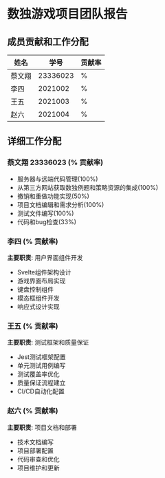 # 数独游戏项目团队报告

## 成员贡献和工作分配

| 姓名 | 学号 | 贡献率 |
|------|------|--------|
| 蔡文翔 | 23336023 | % |
| 李四 | 2021002 | % |
| 王五 | 2021003 | % |
| 赵六 | 2021004 | % |

## 详细工作分配

### 蔡文翔 23336023 (% 贡献率)
- 服务器与远端代码管理(100%)
- 从第三方网站获取数独例题和策略资源的集成(100%)
- 撤销和重做功能实现(50%)
- 项目文档编辑和需求分析(100%)
- 测试文件编写(100%)
- 代码和bug检查(33%)


### 李四 (% 贡献率)
**主要职责**: 用户界面组件开发
- Svelte组件架构设计
- 游戏界面布局实现
- 键盘控制组件
- 模态框组件开发
- 响应式设计实现

### 王五 (% 贡献率)
**主要职责**: 测试框架和质量保证
- Jest测试框架配置
- 单元测试用例编写
- 测试覆盖率优化
- 质量保证流程建立
- CI/CD自动化配置

### 赵六 (% 贡献率)
**主要职责**: 项目文档和部署
- 技术文档编写
- 项目部署配置
- 代码审查和优化
- 项目维护和更新



